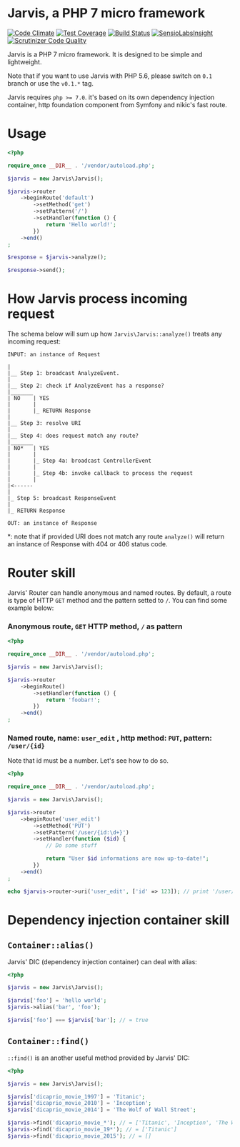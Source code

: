 # Jarvis, a PHP 7 micro framework

[![Code Climate](https://codeclimate.com/github/eric-chau/jarvis/badges/gpa.svg)](https://codeclimate.com/github/eric-chau/jarvis) [![Test Coverage](https://codeclimate.com/github/eric-chau/jarvis/badges/coverage.svg)](https://codeclimate.com/github/eric-chau/jarvis/coverage) [![Build Status](https://travis-ci.org/eric-chau/jarvis.svg?branch=master)](https://travis-ci.org/eric-chau/jarvis) [![SensioLabsInsight](https://insight.sensiolabs.com/projects/be0c72c7-14f3-4cf2-85cd-a072091e7118/mini.png)](https://insight.sensiolabs.com/projects/be0c72c7-14f3-4cf2-85cd-a072091e7118) [![Scrutinizer Code Quality](https://scrutinizer-ci.com/g/eric-chau/jarvis/badges/quality-score.png?b=master)](https://scrutinizer-ci.com/g/eric-chau/jarvis/?branch=master)

Jarvis is a PHP 7 micro framework. It is designed to be simple and lightweight.

Note that if you want to use Jarvis with PHP 5.6, please switch on `0.1` branch or use the `v0.1.*` tag.

Jarvis requires `php >= 7.0`. it's based on its own dependency injection container, http foundation component from Symfony and nikic's fast route.

# Usage

```php
<?php

require_once __DIR__ . '/vendor/autoload.php';

$jarvis = new Jarvis\Jarvis();

$jarvis->router
    ->beginRoute('default')
        ->setMethod('get')
        ->setPattern('/')
        ->setHandler(function () {
            return 'Hello world!';
        })
    ->end()
;

$response = $jarvis->analyze();

$response->send();
```

# How Jarvis process incoming request

The schema below will sum up how  `Jarvis\Jarvis::analyze()` treats any incoming request:

```
INPUT: an instance of Request

|
|__ Step 1: broadcast AnalyzeEvent.
|
|__ Step 2: check if AnalyzeEvent has a response?
|_______
| NO    | YES
|       |
|       |_ RETURN Response
|
|__ Step 3: resolve URI
|
|__ Step 4: does request match any route?
|_______
| NO*   | YES
|       |
|       |_ Step 4a: broadcast ControllerEvent
|       |
|       |_ Step 4b: invoke callback to process the request
|       |
|<------
|
|_ Step 5: broadcast ResponseEvent
|
|_ RETURN Response

OUT: an instance of Response
```

*: note that if provided URI does not match any route `analyze()` will return an instance of Response with 404 or 406 status code.

# Router skill

Jarvis' Router can handle anonymous and named routes. By default, a route is type of HTTP `GET` method and the pattern setted to `/`. You can find some example below:

### Anonymous route, `GET` HTTP method, `/` as pattern
```php
<?php

require_once __DIR__ . '/vendor/autoload.php';

$jarvis = new Jarvis\Jarvis();

$jarvis->router
    ->beginRoute()
        ->setHandler(function () {
            return 'foobar!';
        })
    ->end()
;
```

### Named route, name: `user_edit` , http method: `PUT`, pattern: `/user/{id}`

Note that id must be a number. Let's see how to do so.
```php
<?php

require_once __DIR__ . '/vendor/autoload.php';

$jarvis = new Jarvis\Jarvis();

$jarvis->router
    ->beginRoute('user_edit')
        ->setMethod('PUT')
        ->setPattern('/user/{id:\d+}')
        ->setHandler(function ($id) {
            // Do some stuff

            return "User $id informations are now up-to-date!";
        })
    ->end()
;

echo $jarvis->router->uri('user_edit', ['id' => 123]); // print '/user/123'
```

# Dependency injection container skill

## `Container::alias()`

Jarvis' DIC (dependency injection container) can deal with alias:

```php
<?php

$jarvis = new Jarvis\Jarvis();

$jarvis['foo'] = 'hello world';
$jarvis->alias('bar', 'foo');

$jarvis['foo'] === $jarvis['bar']; // = true
```

## `Container::find()`

`::find()` is an another useful method provided by Jarvis' DIC:

```php
<?php

$jarvis = new Jarvis\Jarvis();

$jarvis['dicaprio_movie_1997'] = 'Titanic';
$jarvis['dicaprio_movie_2010'] = 'Inception';
$jarvis['dicaprio_movie_2014'] = 'The Wolf of Wall Street';

$jarvis->find('dicaprio_movie_*'); // = ['Titanic', 'Inception', 'The Wolf of Wall Street']
$jarvis->find('dicaprio_movie_19*'); // = ['Titanic']
$jarvis->find('dicaprio_movie_2015'); // = []
```
